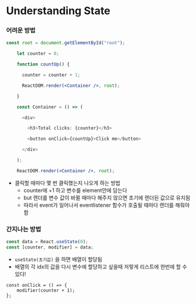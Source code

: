 # Understanding State
### 어려운 방법
```jsx
const root = document.getElementById("root");

    let counter = 0;

    function countUp() {

      counter = counter + 1;

      ReactDOM.render(<Container />, root);

    }

    const Container = () => (

      <div>

        <h3>Total clicks: {counter}</h3>

        <button onClick={countUp}>Click me</button>

      </div>

    );

    ReactDOM.render(<Container />, root);
```
- 클릭할 때마다 몇 번 클릭했는지 나오게 하는 방법
	- counter에 +1 하고 변수를 element안에 담는다
	- but 렌더를 변수 값이 바뀔 때마다 해주지 않으면 초기에 렌더된 값으로 유지됨
	- 따라서 event가 일어나서 eventlistener 함수가 호출될 때마다 렌더를 해줘야함
### 간지나는 방법
```jsx
const data = React.useState(0);
const [counter, modifier] = data;
```
- `useState(초기값)` 을 하면 배열이 할당됨
- 배열의 각 idx의 값을 다시 변수에 할당하고 싶을때 저렇게 리스트에 한번에 할 수 있다!
```JSX
const onClick = () => {
	modifier(counter + 1);
};
```
